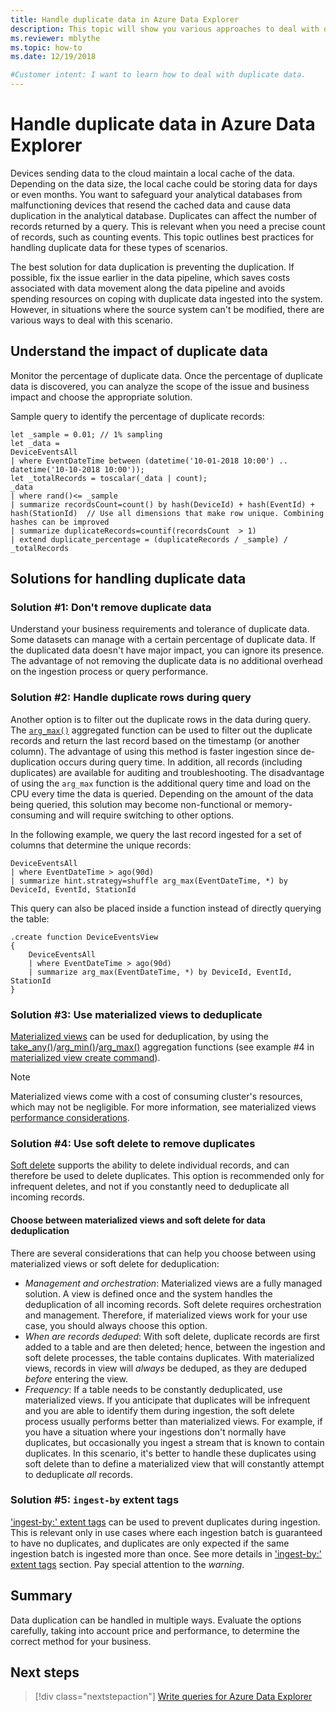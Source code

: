 ```yaml
---
title: Handle duplicate data in Azure Data Explorer
description: This topic will show you various approaches to deal with duplicate data when using Azure Data Explorer.
ms.reviewer: mblythe
ms.topic: how-to
ms.date: 12/19/2018

#Customer intent: I want to learn how to deal with duplicate data.
---
```


# Handle duplicate data in Azure Data Explorer

Devices sending data to the cloud maintain a local cache of the data. Depending on the data size, the local cache could be storing data for days or even months. You want to safeguard your analytical databases from malfunctioning devices that resend the cached data and cause data duplication in the analytical database. Duplicates can affect the number of records returned by a query. This is relevant when you need a precise count of records, such as counting events. This topic outlines best practices for handling duplicate data for these types of scenarios.

The best solution for data duplication is preventing the duplication. If possible, fix the issue earlier in the data pipeline, which saves costs associated with data movement along the data pipeline and avoids spending resources on coping with duplicate data ingested into the system. However, in situations where the source system can't be modified, there are various ways to deal with this scenario.

## Understand the impact of duplicate data

Monitor the percentage of duplicate data. Once the percentage of duplicate data is discovered, you can analyze the scope of the issue and business impact and choose the appropriate solution.

Sample query to identify the percentage of duplicate records:

```kusto
let _sample = 0.01; // 1% sampling
let _data =
DeviceEventsAll
| where EventDateTime between (datetime('10-01-2018 10:00') .. datetime('10-10-2018 10:00'));
let _totalRecords = toscalar(_data | count);
_data
| where rand()<= _sample
| summarize recordsCount=count() by hash(DeviceId) + hash(EventId) + hash(StationId)  // Use all dimensions that make row unique. Combining hashes can be improved
| summarize duplicateRecords=countif(recordsCount  > 1)
| extend duplicate_percentage = (duplicateRecords / _sample) / _totalRecords  
```

## Solutions for handling duplicate data

### Solution #1: Don't remove duplicate data

Understand your business requirements and tolerance of duplicate data. Some datasets can manage with a certain percentage of duplicate data. If the duplicated data doesn't have major impact, you can ignore its presence. The advantage of not removing the duplicate data is no additional overhead on the ingestion process or query performance.

### Solution #2: Handle duplicate rows during query

Another option is to filter out the duplicate rows in the data during query. The [`arg_max()`](kusto/query/arg-max-aggfunction.md) aggregated function can be used to filter out the duplicate records and return the last record based on the timestamp (or another column). The advantage of using this method is faster ingestion since de-duplication occurs during query time. In addition, all records (including duplicates) are available for auditing and troubleshooting. The disadvantage of using the `arg_max` function is the additional query time and load on the CPU every time the data is queried. Depending on the amount of the data being queried, this solution may become non-functional or memory-consuming and will require switching to other options.

In the following example, we query the last record ingested for a set of columns that determine the unique records:

```kusto
DeviceEventsAll
| where EventDateTime > ago(90d)
| summarize hint.strategy=shuffle arg_max(EventDateTime, *) by DeviceId, EventId, StationId
```

This query can also be placed inside a function instead of directly querying the table:

```kusto
.create function DeviceEventsView
{
    DeviceEventsAll
    | where EventDateTime > ago(90d)
    | summarize arg_max(EventDateTime, *) by DeviceId, EventId, StationId
}
```

### Solution #3: Use materialized views to deduplicate

[Materialized views](kusto/management/materialized-views/materialized-view-overview.md) can be used for deduplication, by using the [take_any()](./kusto/query/take-any-aggfunction.md)/[arg_min()](kusto/query/arg-min-aggfunction.md)/[arg_max()](kusto/query/arg-max-aggfunction.md) aggregation functions (see example #4 in [materialized view create command](kusto/management/materialized-views/materialized-view-create.md#examples)).

> [!NOTE]
> Materialized views come with a cost of consuming cluster's resources, which may not be negligible. For more information, see materialized views [performance considerations](kusto/management/materialized-views/materialized-view-overview.md#performance-considerations).

### Solution #4: Use soft delete to remove duplicates

[Soft delete](kusto/concepts/data-soft-delete.md) supports the ability to delete individual records, and can therefore be used to delete duplicates. This option is recommended only for infrequent deletes, and not if you constantly need to deduplicate all incoming records.

#### Choose between materialized views and soft delete for data deduplication

There are several considerations that can help you choose between using materialized views or soft delete for deduplication:

* *Management and orchestration*: Materialized views are a fully managed solution. A view is defined once and the system handles the deduplication of all incoming records. Soft delete requires orchestration and management. Therefore, if materialized views work for your use case, you should always choose this option.
* *When are records deduped*: With soft delete, duplicate records are first added to a table and are then deleted; hence, between the ingestion and soft delete processes, the table contains duplicates. With materialized views, records in view will *always* be deduped, as they are deduped *before* entering the view.
* *Frequency*: If a table needs to be constantly deduplicated, use materialized views. If you anticipate that duplicates will be infrequent and you are able to identify them during ingestion, the soft delete process usually performs better than materialized views. For example, if you have a situation where your ingestions don't normally have duplicates, but occasionally you ingest a stream that is known to contain duplicates. In this scenario, it's better to handle these duplicates using soft delete than to define a materialized view that will constantly attempt to deduplicate *all* records.

### Solution #5: `ingest-by` extent tags

['ingest-by:' extent tags](kusto/management/extents-overview.md#ingest-by-extent-tags) can be used to prevent duplicates during ingestion. This is relevant only in use cases where each ingestion batch is guaranteed to have no duplicates, and duplicates are only expected if the same ingestion batch is ingested more than once. See more details in ['ingest-by:' extent tags](kusto/management/extents-overview.md#ingest-by-extent-tags) section. Pay special attention to the *warning*.

## Summary

Data duplication can be handled in multiple ways. Evaluate the options carefully, taking into account price and performance, to determine the correct method for your business.

## Next steps

> [!div class="nextstepaction"]
> [Write queries for Azure Data Explorer](/azure/data-explorer/kusto/query/tutorials/learn-common-operators)